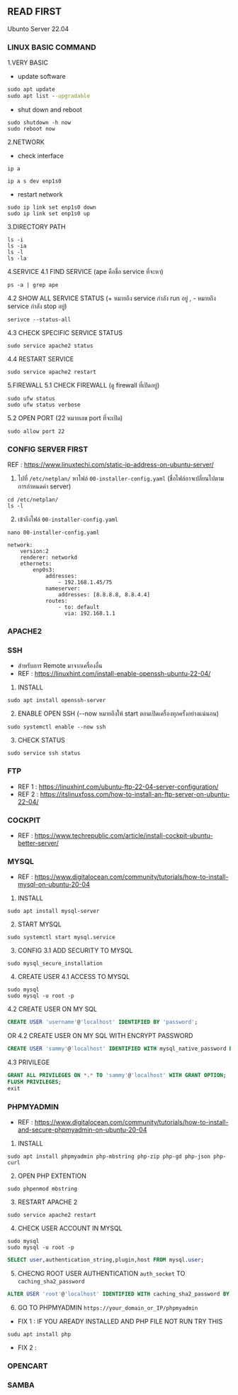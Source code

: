 ## READ FIRST 
Ubunto Server 22.04
### LINUX BASIC COMMAND
1.VERY BASIC
- update software
```bat
sudo apt update
sudo apt list --upgradable
```

- shut down and reboot 
```shell
sudo shutdown -h now
sudo reboot now
```

2.NETWORK
- check interface
```shell
ip a
```
```shell
ip a s dev enp1s0 
```
- restart network
```shell
sudo ip link set enp1s0 down
sudo ip link set enp1s0 up
```
 
3.DIRECTORY PATH
```shell
ls -i
ls -ia
ls -l
ls -la
```

4.SERVICE 
4.1 FIND SERVICE  (ape คือชื่อ service ที่จะหา)
```shell
ps -a | grep ape 
```
4.2 SHOW ALL SERVICE STATUS (+ หมายถึง service กำลัง run อยู่ , - หมายถึง service กำลัง stop อยู่)
```shell
serivce --status-all
```
4.3 CHECK SPECIFIC SERVICE STATUS
```shell
sudo service apache2 status
```
4.4 RESTART SERVICE
```shell
sudo service apache2 restart
```

5.FIREWALL
5.1 CHECK FIREWALL (ดู firewall ที่เปิดอยู่)

```shell
sudo ufw status
sudo ufw status verbose
```
5.2 OPEN PORT (22 หมายเลข port ที่จะเปิด)
```shell
sudo allow port 22
```
### CONFIG SERVER FIRST
REF : https://www.linuxtechi.com/static-ip-address-on-ubuntu-server/
1. ไปที่ `/etc/netplan/` หาไฟล์  `00-installer-config.yaml` (ชื่อไฟล์อาจเปลี่ยนไปตามการกำหนดค่า server)
```shell
cd /etc/netplan/
ls -l
```
2. เข้าถึงไฟล์ `00-installer-config.yaml`
```shell
nano 00-installer-config.yaml
```
```
network:
    version:2
    renderer: networkd
    ethernets:
        enp0s3:
            addresses:
                - 192.168.1.45/75
            nameserver:
                addresses: [8.8.8.8, 8.8.4.4] 
            routes:
                - to: default
                  via: 192.168.1.1
```


### APACHE2

### SSH
- สำหรับการ Remote มาจากเครื่องอื่น
- REF : https://linuxhint.com/install-enable-openssh-ubuntu-22-04/
1. INSTALL
```shell
sudo apt install openssh-server
```
2. ENABLE OPEN SSH (--now หมายถึงให้ start ตอนเปิดเครื่องทุกครั้งอย่างแน่นอน)
```shell
sudo systemctl enable --now ssh
```
3. CHECK STATUS
```shell
sudo service ssh status
```

### FTP
- REF 1 : https://linuxhint.com/ubuntu-ftp-22-04-server-configuration/
- REF 2 : https://itslinuxfoss.com/how-to-install-an-ftp-server-on-ubuntu-22-04/

### COCKPIT
- REF : https://www.techrepublic.com/article/install-cockpit-ubuntu-better-server/
### MYSQL
- REF : https://www.digitalocean.com/community/tutorials/how-to-install-mysql-on-ubuntu-20-04
1. INSTALL
```shell
sudo apt install mysql-server
```
2. START MYSQL
```shell
sudo systemctl start mysql.service
```
3. CONFIG
3.1 ADD SECURITY TO MYSQL
```shell
sudo mysql_secure_installation
```
4. CREATE USER
4.1 ACCESS TO MYSQL
```shell
sudo mysql
sudo mysql -u root -p
```
4.2 CREATE USER ON MY SQL
```sql
CREATE USER 'username'@'localhost' IDENTIFIED BY 'password';
```
OR 4.2 CREATE USER ON MY SQL WITH ENCRYPT PASSWORD 
```sql
CREATE USER 'sammy'@'localhost' IDENTIFIED WITH mysql_native_password BY 'password';
```
4.3 PRIVILEGE
```sql
GRANT ALL PRIVILEGES ON *.* TO 'sammy'@'localhost' WITH GRANT OPTION;
FLUSH PRIVILEGES;
exit
```

### PHPMYADMIN
- REF : https://www.digitalocean.com/community/tutorials/how-to-install-and-secure-phpmyadmin-on-ubuntu-20-04
1. INSTALL
```shell
sudo apt install phpmyadmin php-mbstring php-zip php-gd php-json php-curl
```
2. OPEN PHP EXTENTION
```shell
sudo phpenmod mbstring
```
3. RESTART APACHE 2
```shell
sudo service apache2 restart
```
4. CHECK USER ACCOUNT IN MYSQL
```shell 
sudo mysql 
sudo mysql -u root -p 
```
```sql
SELECT user,authentication_string,plugin,host FROM mysql.user;
```
5. CHECNG ROOT USER AUTHENTICATION `auth_socket` TO `caching_sha2_password`
```sql
ALTER USER 'root'@'localhost' IDENTIFIED WITH caching_sha2_password BY 'password';
```
6. GO TO PHPMYADMIN `https://your_domain_or_IP/phpmyadmin`

- FIX 1 : IF YOU AREADY INSTALLED AND PHP FILE NOT RUN TRY THIS
```shell
sudu apt install php
```
- FIX 2 :

### OPENCART

### SAMBA

